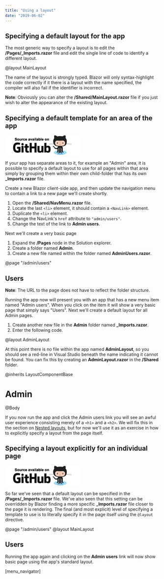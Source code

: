 ```yaml
---
title: "Using a layout"
date: "2019-06-02"
---
```


## Specifying a default layout for the app

The most generic way to specify a layout is to edit the **/Pages/\_Imports.razor** file and edit the single line of code to identify a different layout.

@layout MainLayout

The name of the layout is strongly typed. Blazor will only syntax-highlight the code correctly if it there is a layout with the name specified, the compiler will also fail if the identifier is incorrect.

**Note**: Obviously you can alter the **/Shared/MainLayout.razor** file if you just wish to alter the appearance of the existing layout.

## Specifying a default template for an area of the app

[![](images/SourceLink.png)](https://github.com/mrpmorris/blazor-university/tree/master/src/Layouts/UsingALayout)

If your app has separate areas to it, for example an "Admin" area, it is possible to specify a default layout to use for all pages within that area simply by grouping them within their own child-folder that has its own **\_Imports.razor** file.

Create a new Blazor client-side app, and then update the navigation menu to contain a link to a new page we'll create shortly.

1. Open the **/Shared/NavMenu.razor** file.
2. Locate the last `<li>` element, it should contain a `<NavLink>` element.
3. Duplicate the `<li>` element.
4. Change the NavLink's `href` attribute to `"admin/users"`.
5. Change the text of the link to **Admin users**.

Next we'll create a very basic page

1. Expand the **/Pages** node in the Solution explorer.
2. Create a folder named **Admin**.
3. Create a new file named within the folder named **AdminUsers.razor**.

@page "/admin/users"

<h2>Users</h2

**Note**: The URL to the page does not have to reflect the folder structure.

Running the app now will present you with an app that has a new menu item named "Admin users". When you click on the item it will show a very basic page that simply says "Users". Next we'll create a default layout for all Admin pages.

1. Create another new file in the **Admin** folder named **\_Imports.razor**.
2. Enter the following code.

@layout AdminLayout

At this point there is no file within the app named **AdminLayout**, so you should see a red-line in Visual Studio beneath the name indicating it cannot be found. You can fix this by creating an **AdminLayout.razor** in the **/Shared** folder.

@inherits LayoutComponentBase

<h1>Admin</h1>
@Body

If you now run the app and click the Admin users link you will see an awful user experience consisting merely of a `<h1>` and a `<h2>`. We will fix this in the section on [Nested layouts](/layouts/nested-layouts/), but for now we'll use it as an exercise in how to explicitly specify a layout from the page itself.

## Specifying a layout explicitly for an individual page

[![](images/SourceLink.png)](https://github.com/mrpmorris/blazor-university/tree/master/src/Layouts/SpecifyingALayoutExplicitly)

So far we've seen that a default layout can be specified in the **/Pages/\_Imports.razor** file. We've also seen that this setting can be overridden by Blazor finding a more specific **\_Imports.razor** file closer to the page it is rendering. The final (and most explicit) level of specifying a template to use is to literally specify it in the page itself using the `@layout` directive.

@page "/admin/users"
@layout MainLayout

<h2>Users</h2>

Running the app again and clicking on the **Admin users** link will now show basic page using the app's standard layout.

\[menu\_navigator\]
